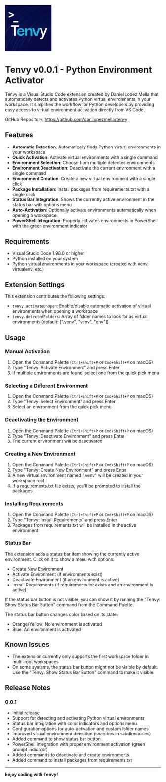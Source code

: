 <img src="assets/Tenvy_logo.png" alt="Tenvy Logo" width="150"/>

# Tenvy v0.0.1 - Python Environment Activator

Tenvy is a Visual Studio Code extension created by Daniel Lopez Mella that automatically detects and activates Python virtual environments in your workspace. It simplifies the workflow for Python developers by providing easy access to virtual environment activation directly from VS Code.

GitHub Repository: https://github.com/danilopezmella/tenvy

## Features

- **Automatic Detection**: Automatically finds Python virtual environments in your workspace
- **Quick Activation**: Activate virtual environments with a single command
- **Environment Selection**: Choose from multiple detected environments
- **Environment Deactivation**: Deactivate the current environment with a single command
- **Environment Creation**: Create a new virtual environment with a single click
- **Package Installation**: Install packages from requirements.txt with a single click
- **Status Bar Integration**: Shows the currently active environment in the status bar with options menu
- **Auto-Activation**: Optionally activate environments automatically when opening a workspace
- **PowerShell Integration**: Properly activates environments in PowerShell with the green environment indicator

## Requirements

- Visual Studio Code 1.98.0 or higher
- Python installed on your system
- Python virtual environments in your workspace (created with venv, virtualenv, etc.)

## Extension Settings

This extension contributes the following settings:

* `tenvy.activateOnOpen`: Enable/disable automatic activation of virtual environments when opening a workspace
* `tenvy.detectedFolders`: Array of folder names to look for as virtual environments (default: [".venv", "venv", "env"])

## Usage

### Manual Activation

1. Open the Command Palette (`Ctrl+Shift+P` or `Cmd+Shift+P` on macOS)
2. Type "Tenvy: Activate Environment" and press Enter
3. If multiple environments are found, select one from the quick pick menu

### Selecting a Different Environment

1. Open the Command Palette (`Ctrl+Shift+P` or `Cmd+Shift+P` on macOS)
2. Type "Tenvy: Select Environment" and press Enter
3. Select an environment from the quick pick menu

### Deactivating the Environment

1. Open the Command Palette (`Ctrl+Shift+P` or `Cmd+Shift+P` on macOS)
2. Type "Tenvy: Deactivate Environment" and press Enter
3. The current environment will be deactivated

### Creating a New Environment

1. Open the Command Palette (`Ctrl+Shift+P` or `Cmd+Shift+P` on macOS)
2. Type "Tenvy: Create New Environment" and press Enter
3. A new virtual environment named ".venv" will be created in your workspace root
4. If a requirements.txt file exists, you'll be prompted to install the packages

### Installing Requirements

1. Open the Command Palette (`Ctrl+Shift+P` or `Cmd+Shift+P` on macOS)
2. Type "Tenvy: Install Requirements" and press Enter
3. Packages from requirements.txt will be installed in the active environment

### Status Bar

The extension adds a status bar item showing the currently active environment. Click on it to show a menu with options:
- Create New Environment
- Activate Environment (if environments exist)
- Deactivate Environment (if an environment is active)
- Install Requirements (if requirements.txt exists and an environment is active)

If the status bar button is not visible, you can show it by running the "Tenvy: Show Status Bar Button" command from the Command Palette.

The status bar button changes color based on its state:
- Orange/Yellow: No environment is activated
- Blue: An environment is activated

## Known Issues

- The extension currently only supports the first workspace folder in multi-root workspaces
- On some systems, the status bar button might not be visible by default. Use the "Tenvy: Show Status Bar Button" command to make it visible.

## Release Notes

### 0.0.1

- Initial release
- Support for detecting and activating Python virtual environments
- Status bar integration with color indicators and options menu
- Configuration options for auto-activation and custom folder names
- Improved virtual environment detection (searches in subdirectories)
- Added command to show status bar button
- PowerShell integration with proper environment activation (green prompt indicator)
- Added commands to deactivate and create environments
- Added command to install packages from requirements.txt

---

**Enjoy coding with Tenvy!**
